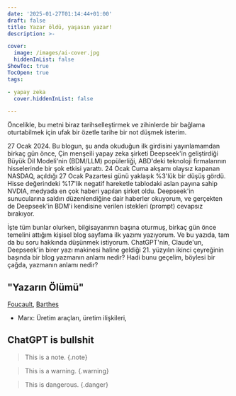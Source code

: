 ```yaml
---
date: '2025-01-27T01:14:44+01:00'
draft: false
title: Yazar öldü, yaşasın yazar!
description: >-

cover:
  image: /images/ai-cover.jpg
  hiddenInList: false
ShowToc: true
TocOpen: true
tags:

- yapay zeka
  cover.hiddenInList: false

---
```


Öncelikle, bu metni biraz tarihselleştirmek ve zihinlerde bir bağlama oturtabilmek için ufak bir özetle tarihe bir not düşmek isterim.

27 Ocak 2024.
Bu blogun, şu anda okuduğun ilk girdisini yayınlamamdan birkaç gün önce, Çin menşeili yapay zeka şirketi Deepseek'in geliştirdiği Büyük Dil Modeli'nin (BDM/LLM) popülerliği, ABD'deki teknoloji firmalarının hisselerinde bir şok etkisi yarattı. 24 Ocak Cuma akşamı olaysız kapanan NASDAQ, açıldığı 27 Ocak Pazartesi günü yaklaşık %3'lük bir düşüş gördü. Hisse değerindeki %17'lik negatif hareketle tablodaki aslan payına sahip NVDIA, medyada en çok haberi yapılan şirket oldu. Deepseek'in sunucularına saldırı düzenlendiğine dair haberler okuyorum, ve gerçekten de Deepseek'in BDM'i kendisine verilen istekleri (prompt) cevapsız bırakıyor.

İşte tüm bunlar olurken, bilgisayarımın başına oturmuş, birkaç gün önce temelini attığım kişisel blog sayfama ilk yazımı yazıyorum. Ve bu yazıda, tam da bu soru hakkında düşünmek istiyorum. ChatGPT'nin, Claude'un, Deepseek'in birer yazı makinesi haline geldiği 21. yüzyılın ikinci çeyreğinin başında bir blog yazmanın anlamı nedir? Hadi bunu geçelim, böylesi bir çağda, yazmanın anlamı nedir?

## "Yazarın Ölümü"

[Foucault](/documents/foucault-what-is-an-author.pdf), [Barthes](/documents/barthes-the-death-of-the-author.pdf)

- Marx: Üretim araçları, üretim ilişkileri, 

## ChatGPT is bullshit

> This is a note.
> {.note}

> This is a warning.
> {.warning}

> This is dangerous.
> {.danger}
